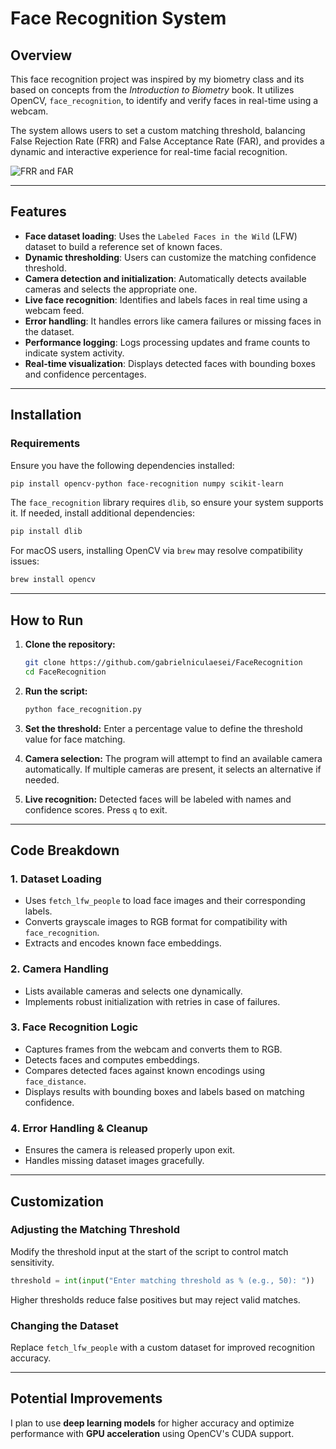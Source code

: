 # Face Recognition System

## Overview
This face recognition project was inspired by my biometry class and its based on concepts from the *Introduction to Biometry* book. It utilizes OpenCV, `face_recognition`, to identify and verify faces in real-time using a webcam.

The system allows users to set a custom matching threshold, balancing False Rejection Rate (FRR) and False Acceptance Rate (FAR), and provides a dynamic and interactive experience for real-time facial recognition.

![FRR and FAR](https://www.google.com/url?sa=i&url=https%3A%2F%2Fwww.researchgate.net%2Ffigure%2FFalse-rejection-rate-and-false-acceptance-rate-of-a-biometric-verification-system_fig3_325217988&psig=AOvVaw3l8t3jfgGgkqNtxEzDliqf&ust=1740679657309000&source=images&cd=vfe&opi=89978449&ved=0CBQQjRxqFwoTCPj0tpz34YsDFQAAAAAdAAAAABAJ)

---

## Features
- **Face dataset loading**: Uses the `Labeled Faces in the Wild` (LFW) dataset to build a reference set of known faces.
- **Dynamic thresholding**: Users can customize the matching confidence threshold.
- **Camera detection and initialization**: Automatically detects available cameras and selects the appropriate one.
- **Live face recognition**: Identifies and labels faces in real time using a webcam feed.
- **Error handling**: It handles errors like camera failures or missing faces in the dataset.
- **Performance logging**: Logs processing updates and frame counts to indicate system activity.
- **Real-time visualization**: Displays detected faces with bounding boxes and confidence percentages.

---

## Installation
### Requirements
Ensure you have the following dependencies installed:

```bash
pip install opencv-python face-recognition numpy scikit-learn
```

The `face_recognition` library requires `dlib`, so ensure your system supports it. If needed, install additional dependencies:

```bash
pip install dlib
```

For macOS users, installing OpenCV via `brew` may resolve compatibility issues:

```bash
brew install opencv
```

---

## How to Run
1. **Clone the repository:**
   ```bash
   git clone https://github.com/gabrielniculaesei/FaceRecognition
   cd FaceRecognition
   ```

2. **Run the script:**
   ```bash
   python face_recognition.py
   ```

3. **Set the threshold:** Enter a percentage value to define the threshold value for face matching.

4. **Camera selection:** The program will attempt to find an available camera automatically. If multiple cameras are present, it selects an alternative if needed.

5. **Live recognition:** Detected faces will be labeled with names and confidence scores. Press `q` to exit.

---

## Code Breakdown
### 1. **Dataset Loading**
- Uses `fetch_lfw_people` to load face images and their corresponding labels.
- Converts grayscale images to RGB format for compatibility with `face_recognition`.
- Extracts and encodes known face embeddings.

### 2. **Camera Handling**
- Lists available cameras and selects one dynamically.
- Implements robust initialization with retries in case of failures.

### 3. **Face Recognition Logic**
- Captures frames from the webcam and converts them to RGB.
- Detects faces and computes embeddings.
- Compares detected faces against known encodings using `face_distance`.
- Displays results with bounding boxes and labels based on matching confidence.

### 4. **Error Handling & Cleanup**
- Ensures the camera is released properly upon exit.
- Handles missing dataset images gracefully.

---

## Customization
### Adjusting the Matching Threshold
Modify the threshold input at the start of the script to control match sensitivity.

```python
threshold = int(input("Enter matching threshold as % (e.g., 50): "))
```

Higher thresholds reduce false positives but may reject valid matches.

### Changing the Dataset
Replace `fetch_lfw_people` with a custom dataset for improved recognition accuracy.

---

## Potential Improvements
I plan to use **deep learning models** for higher accuracy and optimize performance with **GPU acceleration** using OpenCV's CUDA support.




